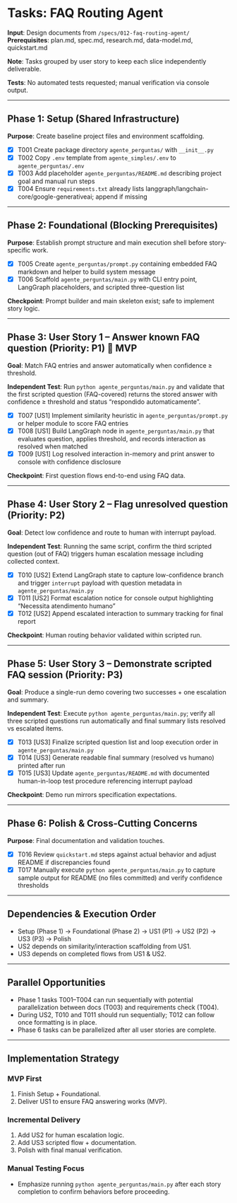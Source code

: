 # Tasks: FAQ Routing Agent

**Input**: Design documents from `/specs/012-faq-routing-agent/`  
**Prerequisites**: plan.md, spec.md, research.md, data-model.md, quickstart.md

**Note**: Tasks grouped by user story to keep each slice independently deliverable.

**Tests**: No automated tests requested; manual verification via console output.

---

## Phase 1: Setup (Shared Infrastructure)

**Purpose**: Create baseline project files and environment scaffolding.

- [X] T001 Create package directory `agente_perguntas/` with `__init__.py`
- [X] T002 Copy `.env` template from `agente_simples/.env` to `agente_perguntas/.env`
- [X] T003 Add placeholder `agente_perguntas/README.md` describing project goal and manual run steps
- [X] T004 Ensure `requirements.txt` already lists langgraph/langchain-core/google-generativeai; append if missing

---

## Phase 2: Foundational (Blocking Prerequisites)

**Purpose**: Establish prompt structure and main execution shell before story-specific work.

- [X] T005 Create `agente_perguntas/prompt.py` containing embedded FAQ markdown and helper to build system message
- [X] T006 Scaffold `agente_perguntas/main.py` with CLI entry point, LangGraph placeholders, and scripted three-question list

**Checkpoint**: Prompt builder and main skeleton exist; safe to implement story logic.

---

## Phase 3: User Story 1 – Answer known FAQ question (Priority: P1) 🎯 MVP

**Goal**: Match FAQ entries and answer automatically when confidence ≥ threshold.

**Independent Test**: Run `python agente_perguntas/main.py` and validate that the first scripted question (FAQ-covered) returns the stored answer with confidence ≥ threshold and status “respondido automaticamente”.

- [X] T007 [US1] Implement similarity heuristic in `agente_perguntas/prompt.py` or helper module to score FAQ entries
- [X] T008 [US1] Build LangGraph node in `agente_perguntas/main.py` that evaluates question, applies threshold, and records interaction as resolved when matched
- [X] T009 [US1] Log resolved interaction in-memory and print answer to console with confidence disclosure

**Checkpoint**: First question flows end-to-end using FAQ data.

---

## Phase 4: User Story 2 – Flag unresolved question (Priority: P2)

**Goal**: Detect low confidence and route to human with interrupt payload.

**Independent Test**: Running the same script, confirm the third scripted question (out of FAQ) triggers human escalation message including collected context.

- [X] T010 [US2] Extend LangGraph state to capture low-confidence branch and trigger `interrupt` payload with question metadata in `agente_perguntas/main.py`
- [X] T011 [US2] Format escalation notice for console output highlighting “Necessita atendimento humano”
- [X] T012 [US2] Append escalated interaction to summary tracking for final report

**Checkpoint**: Human routing behavior validated within scripted run.

---

## Phase 5: User Story 3 – Demonstrate scripted FAQ session (Priority: P3)

**Goal**: Produce a single-run demo covering two successes + one escalation and summary.

**Independent Test**: Execute `python agente_perguntas/main.py`; verify all three scripted questions run automatically and final summary lists resolved vs escalated items.

- [X] T013 [US3] Finalize scripted question list and loop execution order in `agente_perguntas/main.py`
- [X] T014 [US3] Generate readable final summary (resolved vs humano) printed after run
- [X] T015 [US3] Update `agente_perguntas/README.md` with documented human-in-loop test procedure referencing interrupt payload

**Checkpoint**: Demo run mirrors specification expectations.

---

## Phase 6: Polish & Cross-Cutting Concerns

**Purpose**: Final documentation and validation touches.

- [X] T016 Review `quickstart.md` steps against actual behavior and adjust README if discrepancies found
- [X] T017 Manually execute `python agente_perguntas/main.py` to capture sample output for README (no files committed) and verify confidence thresholds

---

## Dependencies & Execution Order

- Setup (Phase 1) → Foundational (Phase 2) → US1 (P1) → US2 (P2) → US3 (P3) → Polish
- US2 depends on similarity/interaction scaffolding from US1.
- US3 depends on completed flows from US1 & US2.

---

## Parallel Opportunities

- Phase 1 tasks T001–T004 can run sequentially with potential parallelization between docs (T003) and requirements check (T004).
- During US2, T010 and T011 should run sequentially; T012 can follow once formatting is in place.
- Phase 6 tasks can be parallelized after all user stories are complete.

---

## Implementation Strategy

### MVP First
1. Finish Setup + Foundational.
2. Deliver US1 to ensure FAQ answering works (MVP).

### Incremental Delivery
1. Add US2 for human escalation logic.
2. Add US3 scripted flow + documentation.
3. Polish with final manual verification.

### Manual Testing Focus
- Emphasize running `python agente_perguntas/main.py` after each story completion to confirm behaviors before proceeding.
